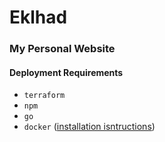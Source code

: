 # Eklhad
### My Personal Website

#### Deployment Requirements
- `terraform` 
- `npm` 
- `go` 
- `docker` ([installation isntructions](https://docs.docker.com/install://docs.docker.com/install/))
